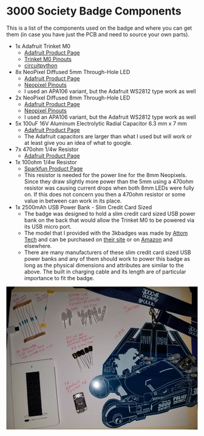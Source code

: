 # 3000 Society Badge Components

This is a list of the components used on the badge and where you can get them (in case you have just the PCB and need to source your own parts).

* 1x Adafruit Trinket M0
    * [Adafruit Product Page](https://www.adafruit.com/product/3500)
    * [Trinket M0 Pinouts](https://learn.adafruit.com/adafruit-trinket-m0-circuitpython-arduino/pinouts)
    * [circuitpython](https://learn.adafruit.com/welcome-to-circuitpython)
* 8x NeoPixel Diffused 5mm Through-Hole LED
    * [Adafruit Product Page](https://www.adafruit.com/product/1938)
    * [Neopixel Pinouts](https://cdn-shop.adafruit.com/970x728/1938-05.jpg)
    * I used an APA106 variant, but the Adafruit WS2812 type work as well
* 2x NeoPixel Diffused 8mm Through-Hole LED
    * [Adafruit Product Page](https://www.adafruit.com/product/1734)
    * [Neopixel Pinouts](https://cdn-shop.adafruit.com/970x728/1734-04.jpg)
    * I used an APA106 variant, but the Adafruit WS2812 type work as well
* 5x 100uF 16V Aluminum Electrolytic Radial Capacitor 6.3 mm x 7 mm
    * [Adafruit Product Page](https://www.adafruit.com/product/2193)
    * The Adafruit capacitors are larger than what I used but will work or at least give you an idea of what to google.
* 7x 470ohm 1/4w Resistor
    * [Adafruit Product Page](https://www.adafruit.com/product/2781)
* 1x 100ohm 1/4w Resistor
    * [Sparkfun Product Page](https://www.sparkfun.com/products/14493)
    * This resistor is needed for the power line for the 8mm Neopixels.  Since they draw slightly more power than the 5mm using a 470ohm resistor was causing current drops when both 8mm LEDs were fully on.  If this does not concern you then a 470ohm resistor or some value in between can work in its place.
* 1x 2500mAh USB Power Bank - Slim Credit Card Sized
    * The badge was designed to hold a slim credit card sized USB power bank on the back that would allow the Trinket M0 to be powered via its USB micro port.
    * The model that I provided with the 3kbadges was made by [Attom Tech](https://www.attomtech.com/) and can be purchased on [their site](https://www.attomtech.com/product/attom-tech-2500mah-ultra-slim-mini-power-bank/) or on [Amazon](https://www.amazon.com/Attom-Tech-External-Emergency-Charging/dp/B076HJTNYJ) and elsewhere.
    * There are many manufacturers of these slim credit card sized USB power banks and any of them should work to power this badge as long as the physical dimensions and attributes are similar to the above. The built in charging cable and its length are of particular importance to fit the badge.

![3kbadge_components](3kbadge_components.JPG)

